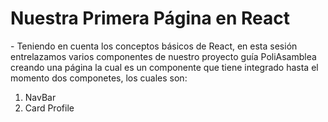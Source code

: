 <h1>Nuestra Primera Página en React</h1>
- Teniendo en cuenta los conceptos básicos de React, en esta sesión entrelazamos varios componentes de nuestro proyecto guía PoliAsamblea creando una página la cual es un componente que tiene integrado hasta el momento dos componetes, los cuales son:
<ol>
  <li>NavBar</li>
  <li>Card Profile</li>
</ol>
